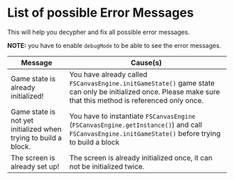 # List of possible Error Messages

This will help you decypher and fix all possible error messages. 

**NOTE:** you have to enable `debugMode` to be able to see the error messages.

| Message | Cause(s) |
| ------- | ------ |
| Game state is already initialized! | You have already called `FSCanvasEngine.initGameState()` game state can only be initialized once. Please make sure that this method is referenced only once. |
| Game state is not yet initialized when trying to build a block. | You have to instantiate `FSCanvasEngine` (`FSCanvasEngine.getInstance()`) and call `FSCanvasEngine.initGameState()` before trying to build a block | 
| The screen is already set up! | The screen is already initialized once, it can not be initialized twice.|